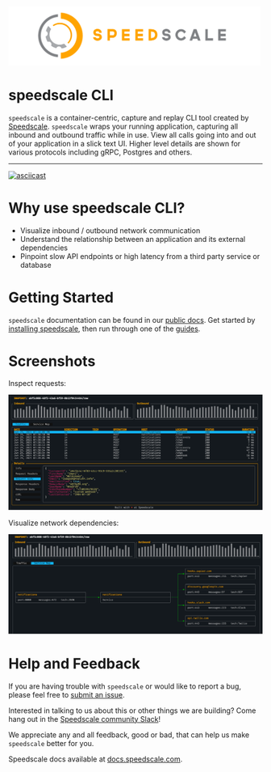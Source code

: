 <img src="https://raw.githubusercontent.com/speedscale/assets/main/logo/gold_speedscale_logo_landscape_large.png" width="500">

# speedscale CLI

`speedscale` is a container-centric, capture and replay CLI tool created by [Speedscale](https://speedscale.com).
`speedscale` wraps your running application, capturing all inbound and outbound traffic while in use.  View all calls going into and out of your application in a slick text UI. Higher level details are shown for various protocols including gRPC, Postgres and others.

***

[![asciicast](https://asciinema.org/a/453342.svg)](https://asciinema.org/a/453342)

# Why use speedscale CLI?

- Visualize inbound / outbound network communication
- Understand the relationship between an application and its external dependencies
- Pinpoint slow API endpoints or high latency from a third party service or database

# Getting Started

`speedscale` documentation can be found in our [public docs](https://docs.speedscale.com/cli/speedscale).
Get started by [installing speedscale](https://docs.speedscale.com/cli/speedscale#install-update), then run
through one of the [guides](https://docs.speedscale.com/cli/speedscale/guides).

# Screenshots

Inspect requests:

<img src="/assets/screenshot-1.png" width=900>

Visualize network dependencies:

<img src="/assets/screenshot-2.png" width=900>

# Help and Feedback

If you are having trouble with `speedscale` or would like to report a bug, please feel free to
[submit an issue](https://github.com/speedscale/speedscale-cli/issues/new/choose).

Interested in talking to us about this or other things we are building? Come hang out in the
[Speedscale community Slack](https://slack.speedscale.com)!

We appreciate any and all feedback, good or bad, that can help us make `speedscale` better for you.

Speedscale docs available at [docs.speedscale.com](https://docs.speedscale.com).

